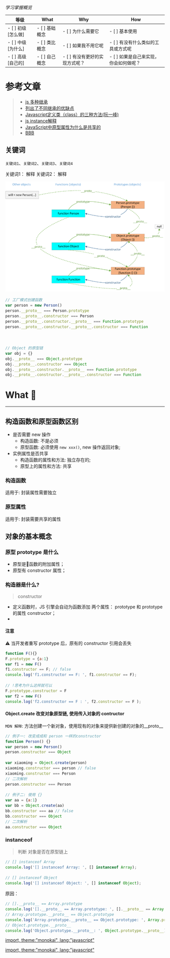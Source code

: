 *学习掌握概览*

等级 | What        | Why                   | How
---|---     | ---                   | ---
- [ ] 初级 [怎么做] | - [ ] 基础概念 | - [ ] 为什么需要它             | - [ ] 基本使用
- [ ] 中级 [为什么] | - [ ] 类比概念 | - [ ] 如果我不用它呢           | - [ ] 有没有什么类似的工具或方式呢
- [ ] 高级 [自己的] | - [ ] 自己概念 | - [ ] 有没有更好的实现方式呢？ | - [ ] 如果是自己来实现，你会如何做呢？




# 参考文章
> * [js 多种继承](https://juejin.im/post/58f94c9bb123db411953691b#heading-1)
> * [列出了不同继承的优缺点](http://www.cnblogs.com/humin/p/4556820.html)
> * [Javascript定义类（class）的三种方法(阮一峰)](http://www.ruanyifeng.com/blog/2012/07/three_ways_to_define_a_javascript_class.html)
> * [js instance解释 ](https://developer.mozilla.org/zh-CN/docs/Web/JavaScript/Reference/Operators/instanceof)
> * [JavaScript中原型属性为什么是共享的]([www](https://blog.csdn.net/u012468376/article/details/53121081))
> * [BBB](www)

## 关键词
`关键词1`、`关键词2`、`关键词3`、`关键词4`

关键词1： 解释
关键词2： 解释

![images](../images/js/js-原型.png) 

```javascript
// 工厂模式创建函数
var person = new Person()
person.__proto__ === Person.prototype
person.__proto__.constructor === Person
person.__proto__.constructor.__proto__ === Function.prototype
person.__proto__.constructor.__proto__.constructor === Function



// Object 的原型链
var obj = {}
obj.__proto__ === Object.prototype
obj.__proto__.constructor === Object
obj.__proto__.constructor.__proto__ === Function.prototype
obj.__proto__.constructor.__proto__.constructor === Function
```

# What 🐎

---

## 构造函数和原型函数区别
- 是否需要 new 操作
  - 构造函数: 不是必须
  - 原型函数: 必须使用 `new xxx()`, new 操作返回对象;
- 实例属性是否共享
  - 构造函数的属性和方法: 独立存在的;
  - 原型上的属性和方法: 共享


### 构造函数
适用于: 封装属性需要独立

### 原型属性
适用于: 封装需要共享的属性

## 对象的基本概念

### 原型 prototype 是什么
* 原型是函数的附加属性；
* 原型有 constructor 属性；




### 构造器是什么?
> constructor   
* 定义函数时，JS 引擎会自动为函数添加 两个属性： prototype 和  prototype 的属性 constructor；
* 



#### 注意
⚠️ 当开发者重写 prototype 后，原有的 constructor 引用会丢失

```js
function F(){}
F.prototype = {a:1}
var f1 = new F()
f1.constructor == F; // false
console.log('f1.constructor == F: ', f1.constructor == F);

// !思考为什么这样就可以
F.prototype.constructor = F
var f2 = new F()
console.log('f2.constructor == F : ', f2.constructor == F );
```
#### Object.create 改变对象原型链, 使用传入对象的 contructor
`MDN 解释`: 方法创建一个新对象，使用现有的对象来提供新创建的对象的__proto__
```js
// 例子一: 改变成成和 person 一样的constructor
function Person() {}
var person = new Person()
person.constructor === Object

var xiaoming = Object.create(person)
xiaoming.constructor === person // false
xiaoming.constructor === Person
// 二次解析
person.constructor === Person

// 例子二: 使用 {}
var aa = {a:1}
var bb = Object.create(aa)
bb.constructor === aa // false
bb.constructor === Object
// 二次解析
aa.constructor === Object 

```

### instanceof 
> 判断 对象是否在原型链上  

```js
// [] instanceof Array
console.log('[] instanceof Array: ', [] instanceof Array);

// [] instanceof Object
console.log('[] instanceof Object: ', [] instanceof Object);
```

原因： 
```js
// [].__proto__ == Array.prototype
console.log('[].__proto__ == Array.prototype: ', [].__proto__ == Array.prototype);
// Array.prototype.__proto__ == Object.prototype
console.log('Array.prototype.__proto__ == Object.prototype: ', Array.prototype.__proto__ == Object.prototype);
// Object.prototype.__proto__
console.log('Object.prototype.__proto__: ', Object.prototype.__proto__);
```

[
    import, 
    theme:"monokai",
    lang:"javascript"
](script/inherit/js继承_demo.js)



[
    import, 
    theme:"monokai",
    lang:"javascript"
](script/inherit/inherit.js)


